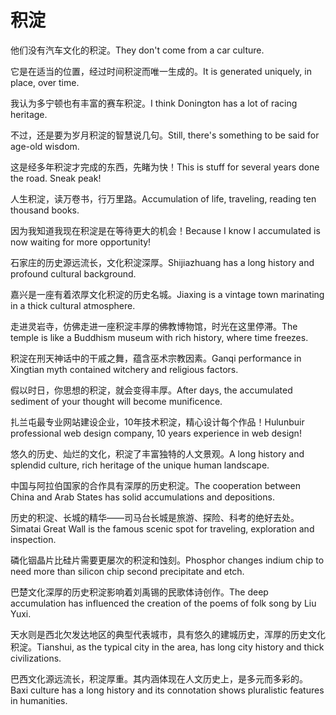 # 积淀

<p><span class="chinese">他们没有汽车文化的积淀。</span><span class="english">They don't come from a car culture.</span></p>

<p><span class="chinese">它是在适当的位置，经过时间积淀而唯一生成的。</span><span class="english">It is generated uniquely, in place, over time.</span></p>

<p><span class="chinese">我认为多宁顿也有丰富的赛车积淀。</span><span class="english">I think Donington has a lot of racing heritage.</span></p>

<p><span class="chinese">不过，还是要为岁月积淀的智慧说几句。</span><span class="english">Still, there's something to be said for age-old wisdom.</span></p>

<p><span class="chinese">这是经多年积淀才完成的东西，先睹为快！</span><span class="english">This is stuff for several years done the road. Sneak peak!</span></p>

<p><span class="chinese">人生积淀，读万卷书，行万里路。</span><span class="english">Accumulation of life, traveling, reading ten thousand books.</span></p>

<p><span class="chinese">因为我知道我现在积淀是在等待更大的机会！</span><span class="english">Because I know I accumulated is now waiting for more opportunity!</span></p>

<p><span class="chinese">石家庄的历史源远流长，文化积淀深厚。</span><span class="english">Shijiazhuang has a long history and profound cultural background.</span></p>

<p><span class="chinese">嘉兴是一座有着浓厚文化积淀的历史名城。</span><span class="english">Jiaxing is a vintage town marinating in a thick cultural atmosphere.</span></p>

<p><span class="chinese">走进灵岩寺，仿佛走进一座积淀丰厚的佛教博物馆，时光在这里停滞。</span><span class="english">The temple is like a Buddhism museum with rich history, where time freezes.</span></p>

<p><span class="chinese">积淀在刑天神话中的干戚之舞，蕴含巫术宗教因素。</span><span class="english">Ganqi performance in Xingtian myth contained witchery and religious factors.</span></p>

<p><span class="chinese">假以时日，你思想的积淀，就会变得丰厚。</span><span class="english">After days, the accumulated sediment of your thought will become munificence.</span></p>

<p><span class="chinese">扎兰屯最专业网站建设企业，10年技术积淀，精心设计每个作品！</span><span class="english">Hulunbuir professional web design company, 10 years experience in web design!</span></p>

<p><span class="chinese">悠久的历史、灿烂的文化，积淀了丰富独特的人文景观。</span><span class="english">A long history and splendid culture, rich heritage of the unique human landscape.</span></p>

<p><span class="chinese">中国与阿拉伯国家的合作具有深厚的历史积淀。</span><span class="english">The cooperation between China and Arab States has solid accumulations and depositions.</span></p>

<p><span class="chinese">历史的积淀、长城的精华——司马台长城是旅游、探险、科考的绝好去处。</span><span class="english">Simatai Great Wall is the famous scenic spot for traveling, exploration and inspection.</span></p>

<p><span class="chinese">磷化铟晶片比硅片需要更屡次的积淀和蚀刻。</span><span class="english">Phosphor changes indium chip to need more than silicon chip second precipitate and etch.</span></p>

<p><span class="chinese">巴楚文化深厚的历史积淀影响着刘禹锡的民歌体诗创作。</span><span class="english">The deep accumulation has influenced the creation of the poems of folk song by Liu Yuxi.</span></p>

<p><span class="chinese">天水则是西北欠发达地区的典型代表城市，具有悠久的建城历史，浑厚的历史文化积淀。</span><span class="english">Tianshui, as the typical city in the area, has long city history and thick civilizations.</span></p>

<p><span class="chinese">巴西文化源远流长，积淀厚重。其内涵体现在人文历史上，是多元而多彩的。</span><span class="english">Baxi culture has a long history and its connotation shows pluralistic features in humanities.</span></p>

